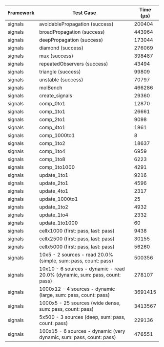 | Framework | Test Case | Time (μs) |
| --- | --- | --- |
| signals | avoidablePropagation (success) | 200404 |
| signals | broadPropagation (success) | 443964 |
| signals | deepPropagation (success) | 173044 |
| signals | diamond (success) | 276069 |
| signals | mux (success) | 398487 |
| signals | repeatedObservers (success) | 43494 |
| signals | triangle (success) | 99809 |
| signals | unstable (success) | 70797 |
| signals | molBench | 466286 |
| signals | create_signals | 29360 |
| signals | comp_0to1 | 12870 |
| signals | comp_1to1 | 26661 |
| signals | comp_2to1 | 9098 |
| signals | comp_4to1 | 1861 |
| signals | comp_1000to1 | 8 |
| signals | comp_1to2 | 18637 |
| signals | comp_1to4 | 6959 |
| signals | comp_1to8 | 6223 |
| signals | comp_1to1000 | 4291 |
| signals | update_1to1 | 9216 |
| signals | update_2to1 | 4596 |
| signals | update_4to1 | 2317 |
| signals | update_1000to1 | 25 |
| signals | update_1to2 | 4932 |
| signals | update_1to4 | 2332 |
| signals | update_1to1000 | 60 |
| signals | cellx1000 (first: pass, last: pass) | 9438 |
| signals | cellx2500 (first: pass, last: pass) | 30155 |
| signals | cellx5000 (first: pass, last: pass) | 56260 |
| signals | 10x5 - 2 sources - read 20.0% (simple, sum: pass, count: pass) | 500356 |
| signals | 10x10 - 6 sources - dynamic - read 20.0% (dynamic, sum: pass, count: pass) | 278107 |
| signals | 1000x12 - 4 sources - dynamic (large, sum: pass, count: pass) | 3691415 |
| signals | 1000x5 - 25 sources (wide dense, sum: pass, count: pass) | 3413567 |
| signals | 5x500 - 3 sources (deep, sum: pass, count: pass) | 229136 |
| signals | 100x15 - 6 sources - dynamic (very dynamic, sum: pass, count: pass) | 476551 |
